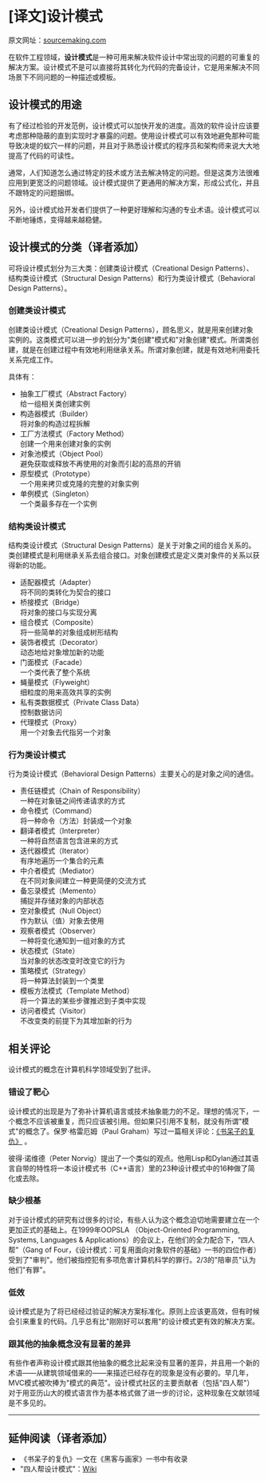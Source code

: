 # [译文]设计模式

原文网址：[sourcemaking.com](https://sourcemaking.com/design_patterns)

在软件工程领域，**设计模式**是一种可用来解决软件设计中常出现的问题的可重复的解决方案。设计模式不是可以直接将其转化为代码的完备设计，它是用来解决不同场景下不同问题的一种描述或模板。

## 设计模式的用途
有了经过检验的开发范例，设计模式可以加快开发的进度。高效的软件设计应该要考虑那种隐蔽的直到实现时才暴露的问题。使用设计模式可以有效地避免那种可能导致决堤的蚁穴一样的问题，并且对于熟悉设计模式的程序员和架构师来说大大地提高了代码的可读性。

通常，人们知道怎么通过特定的技术或方法去解决特定的问题。但是这类方法很难应用到更宽泛的问题领域。设计模式提供了更通用的解决方案，形成公式化，并且不跟特定的问题捆绑。

另外，设计模式给开发者们提供了一种更好理解和沟通的专业术语。设计模式可以不断地锤炼，变得越来越稳健。

## 设计模式的分类（译者添加）
可将设计模式划分为三大类：创建类设计模式（Creational Design Patterns）、结构类设计模式（Structural Design Patterns）和行为类设计模式（Behavioral Design Patterns）。

### 创建类设计模式
创建类设计模式（Creational Design Patterns），顾名思义，就是用来创建对象实例的。这类模式可以进一步的划分为"类创建"模式和"对象创建"模式。所谓类创建，就是在创建过程中有效地利用继承关系。所谓对象创建，就是有效地利用委托关系完成工作。

具体有：
- 抽象工厂模式（Abstract Factory）  
    给一组相关类创建实例
- 构造器模式（Builder）  
    将对象的构造过程拆解
- 工厂方法模式（Factory Method）  
创建一个用来创建对象的实例
- 对象池模式（Object Pool）  
避免获取或释放不再使用的对象而引起的高昂的开销
- 原型模式（Prototype）  
一个用来拷贝或克隆的完整的对象实例
- 单例模式（Singleton）  
一个类最多存在一个实例
    
### 结构类设计模式
结构类设计模式（Structural Design Patterns）是关于对象之间的组合关系的。类创建模式是利用继承关系去组合接口。对象创建模式是定义类对象件的关系以获得新的功能。

- 适配器模式（Adapter）  
将不同的类转化为契合的接口
- 桥接模式（Bridge）  
将对象的接口与实现分离
- 组合模式（Composite）  
将一些简单的对象组成树形结构
- 装饰者模式（Decorator）  
动态地给对象增加新的功能
- 门面模式（Facade）  
一个类代表了整个系统
- 蝇量模式（Flyweight）  
细粒度的用来高效共享的实例
- 私有类数据模式（Private Class Data）  
控制数据访问
- 代理模式（Proxy）  
用一个对象去代指另一个对象

### 行为类设计模式
行为类设计模式（Behavioral Design Patterns）主要关心的是对象之间的通信。

- 责任链模式（Chain of Responsibility）  
一种在对象链之间传递请求的方式
- 命令模式（Command）  
将一种命令（方法）封装成一个对象
- 翻译者模式（Interpreter）  
一种将自然语言包含进来的方式
- 迭代器模式（Iterator）  
有序地遍历一个集合的元素
- 中介者模式（Mediator）  
在不同对象间建立一种更简便的交流方式
- 备忘录模式（Memento）  
捕捉并存储对象的内部状态
- 空对象模式（Null Object）  
作为默认（值）对象去使用
- 观察者模式（Observer）  
一种将变化通知到一组对象的方式
- 状态模式（State）  
当对象的状态改变时改变它的行为
- 策略模式（Strategy）  
将一种算法封装到一个类里
- 模板方法模式（Template 
Method）  
将一个算法的某些步骤推迟到子类中实现
- 访问者模式（Visitor）  
不改变类的前提下为其增加新的行为

## 相关评论
设计模式的概念在计算机科学领域受到了批评。

### 错设了靶心
设计模式的出现是为了弥补计算机语言或技术抽象能力的不足。理想的情况下，一个概念不应该被重复，而只应该被引用。但如果只引用不复制，就没有所谓"模式"的概念了。保罗·格雷厄姆（Paul Graham）写过一篇相关评论：[《书呆子的复仇》](http://www.paulgraham.com/icad.html) 。

彼得·诺维德（Peter Norvig）提出了一个类似的观点。他用Lisp和Dylan通过其语言自带的特性将一本设计模式书（C++语言）里的23种设计模式中的16种做了简化或去除。

### 缺少根基
对于设计模式的研究有过很多的讨论，有些人认为这个概念迫切地需要建立在一个更加正式的基础上。在1999年OOPSLA （Object-Oriented Programming, Systems, Languages & Applications）的会议上，在他们的全力配合下，“四人帮”（Gang of Four，《设计模式：可复用面向对象软件的基础》一书的四位作者）受到了"审判"。他们被指控犯有多项危害计算机科学的罪行。2/3的"陪审员"认为他们"有罪"。

### 低效
设计模式是为了将已经经过验证的解决方案标准化。原则上应该更高效，但有时候会引来重复的代码。几乎总有比"刚刚好可以套用"的设计模式更有效的解决方案。

### 跟其他的抽象概念没有显著的差异
有些作者声称设计模式跟其他抽象的概念比起来没有显著的差异，并且用一个新的术语——从建筑领域借来的——来描述已经存在的现象是没有必要的。早几年，MVC模式被吹捧为"模式的典范"。设计模式社区的主要贡献者（包括"四人帮"）对于用亚历山大的模式语言作为基本格式做了进一步的讨论，这种现象在文献领域是不多见的。

---
## 延伸阅读（译者添加）
- 《书呆子的复仇》一文在《黑客与画家》一书中有收录
- "四人帮设计模式"：[Wiki](https://zh.wikipedia.org/wiki/%E8%AE%BE%E8%AE%A1%E6%A8%A1%E5%BC%8F%EF%BC%9A%E5%8F%AF%E5%A4%8D%E7%94%A8%E9%9D%A2%E5%90%91%E5%AF%B9%E8%B1%A1%E8%BD%AF%E4%BB%B6%E7%9A%84%E5%9F%BA%E7%A1%80)
